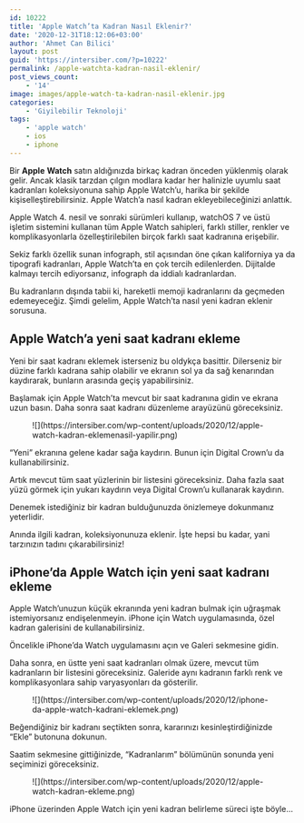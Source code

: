 ```yaml
---
id: 10222
title: 'Apple Watch’ta Kadran Nasıl Eklenir?'
date: '2020-12-31T18:12:06+03:00'
author: 'Ahmet Can Bilici'
layout: post
guid: 'https://intersiber.com/?p=10222'
permalink: /apple-watchta-kadran-nasil-eklenir/
post_views_count:
    - '14'
image: images/apple-watch-ta-kadran-nasil-eklenir.jpg
categories:
    - 'Giyilebilir Teknoloji'
tags:
    - 'apple watch'
    - ios
    - iphone
---
```


Bir **Apple** **Watch** satın aldığınızda birkaç kadran önceden yüklenmiş olarak gelir. Ancak klasik tarzdan çılgın modlara kadar her halinizle uyumlu saat kadranları koleksiyonuna sahip Apple Watch’u, harika bir şekilde kişiselleştirebilirsiniz. Apple Watch’a nasıl kadran ekleyebileceğinizi anlattık.

Apple Watch 4. nesil ve sonraki sürümleri kullanıp, watchOS 7 ve üstü işletim sistemini kullanan tüm Apple Watch sahipleri, farklı stiller, renkler ve komplikasyonlarla özelleştirilebilen birçok farklı saat kadranına erişebilir.

Sekiz farklı özellik sunan infograph, stil açısından öne çıkan kaliforniya ya da tipografi kadranları, Apple Watch’ta en çok tercih edilenlerden. Dijitalde kalmayı tercih ediyorsanız, infograph da iddialı kadranlardan.

Bu kadranların dışında tabii ki, hareketli memoji kadranlarını da geçmeden edemeyeceğiz. Şimdi gelelim, Apple Watch’ta nasıl yeni kadran eklenir sorusuna.

## Apple Watch’a yeni saat kadranı ekleme

Yeni bir saat kadranı eklemek isterseniz bu oldykça basittir. Dilerseniz bir düzine farklı kadrana sahip olabilir ve ekranın sol ya da sağ kenarından kaydırarak, bunların arasında geçiş yapabilirsiniz.

Başlamak için Apple Watch’ta mevcut bir saat kadranına gidin ve ekrana uzun basın. Daha sonra saat kadranı düzenleme arayüzünü göreceksiniz.

<figure class="wp-block-image size-large">![](https://intersiber.com/wp-content/uploads/2020/12/apple-watch-kadran-eklemenasil-yapilir.png)</figure>“Yeni” ekranına gelene kadar sağa kaydırın. Bunun için Digital Crown’u da kullanabilirsiniz.

Artık mevcut tüm saat yüzlerinin bir listesini göreceksiniz. Daha fazla saat yüzü görmek için yukarı kaydırın veya Digital Crown’u kullanarak kaydırın.

Denemek istediğiniz bir kadran bulduğunuzda önizlemeye dokunmanız yeterlidir.

Anında ilgili kadran, koleksiyonunuza eklenir. İşte hepsi bu kadar, yani tarzınızın tadını çıkarabilirsiniz!

## iPhone’da Apple Watch için yeni saat kadranı ekleme

Apple Watch’unuzun küçük ekranında yeni kadran bulmak için uğraşmak istemiyorsanız endişelenmeyin. iPhone için Watch uygulamasında, özel kadran galerisini de kullanabilirsiniz.

Öncelikle iPhone’da Watch uygulamasını açın ve Galeri sekmesine gidin.

Daha sonra, en üstte yeni saat kadranları olmak üzere, mevcut tüm kadranların bir listesini göreceksiniz. Galeride aynı kadranın farklı renk ve komplikasyonlara sahip varyasyonları da gösterilir.

<figure class="wp-block-image size-large">![](https://intersiber.com/wp-content/uploads/2020/12/iphone-da-apple-watch-kadrani-eklemek.png)</figure>Beğendiğiniz bir kadranı seçtikten sonra, kararınızı kesinleştirdiğinizde “Ekle” butonuna dokunun.

Saatim sekmesine gittiğinizde, “Kadranlarım” bölümünün sonunda yeni seçiminizi göreceksiniz.

<figure class="wp-block-image size-large">![](https://intersiber.com/wp-content/uploads/2020/12/apple-watch-kadran-ekleme.png)</figure>iPhone üzerinden Apple Watch için yeni kadran belirleme süreci işte böyle…